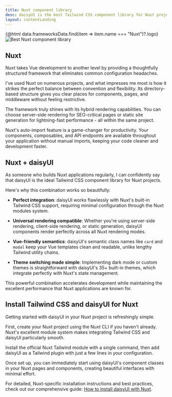 ```yaml
---
title: Nuxt component library
desc: daisyUI is the best Tailwind CSS component library for Nuxt projects
layout: contentLanding
---
```


<script>
  import Translate from "$components/Translate.svelte"
  import Testimonials from "$components/Testimonials.svelte"
  export let data
</script>

<div class="mx-auto not-prose max-w-4xl py-12 p-6 from-base-300 rounded-box outline-base-content/5 mt-12 mb-6 items-center justify-center gap-8 bg-linear-to-b bg-center outline-2 outline-offset-6">
<div class="max-w-96 items-center w-full grid grid-cols-2 gap-6 lg:gap-12 [&>svg]:w-full [&>svg]:h-auto mx-auto">
{@html data.frameworksData.find(item => item.name === "Nuxt")?.logo}
<img class="w-full h-auto" src="https://img.daisyui.com/images/daisyui/mark-static.svg" alt="Best Nuxt component library" />
</div>
</div>

## Nuxt

Nuxt takes Vue development to another level by providing a thoughtfully structured framework that eliminates common configuration headaches.

I've used Nuxt on numerous projects, and what impresses me most is how it strikes the perfect balance between convention and flexibility. Its directory-based structure gives you clear places for components, pages, and middleware without feeling restrictive.

The framework truly shines with its hybrid rendering capabilities. You can choose server-side rendering for SEO-critical pages or static site generation for lightning-fast performance - all within the same project.

Nuxt's auto-import feature is a game-changer for productivity. Your components, composables, and API endpoints are available throughout your application without manual imports, keeping your code cleaner and development faster.

## Nuxt + daisyUI

As someone who builds Nuxt applications regularly, I can confidently say that daisyUI is the ideal Tailwind CSS component library for Nuxt projects.

Here's why this combination works so beautifully:

- **Perfect integration**: daisyUI works flawlessly with Nuxt's built-in Tailwind CSS support, requiring minimal configuration through the Nuxt modules system.

- **Universal rendering compatible**: Whether you're using server-side rendering, client-side rendering, or static generation, daisyUI components render perfectly across all Nuxt rendering modes.

- **Vue-friendly semantics**: daisyUI's semantic class names like `card` and `modal` keep your Vue templates clean and readable, unlike lengthy Tailwind utility chains.

- **Theme switching made simple**: Implementing dark mode or custom themes is straightforward with daisyUI's 35+ built-in themes, which integrate perfectly with Nuxt's state management.

This powerful combination accelerates development while maintaining the excellent performance that Nuxt applications are known for.

<div dir="ltr" class="left-[50%] rtl:left-[-50%] relative translate-x-[-50%] rtl:translate-x-[50%] my-12 w-[calc(100vw-2rem)]">
  <Testimonials items={data.testimonials} limit="6" />
</div>

## Install Tailwind CSS and daisyUI for Nuxt

Getting started with daisyUI in your Nuxt project is refreshingly simple.

First, create your Nuxt project using the Nuxt CLI if you haven't already. Nuxt's excellent module system makes integrating Tailwind CSS and daisyUI particularly smooth.

Install the official Nuxt Tailwind module with a single command, then add daisyUI as a Tailwind plugin with just a few lines in your configuration.

Once set up, you can immediately start using daisyUI's component classes in your Nuxt pages and components, creating beautiful interfaces with minimal effort.

For detailed, Nuxt-specific installation instructions and best practices, check out our comprehensive guide: [How to install daisyUI with Nuxt](/docs/install/nuxt/).
